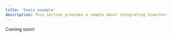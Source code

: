 ```yaml
---
title: 'Vuejs example'
description: This section provides a sample about integrating Jsvectormap with Vue.js.
---
```


Coming soon!